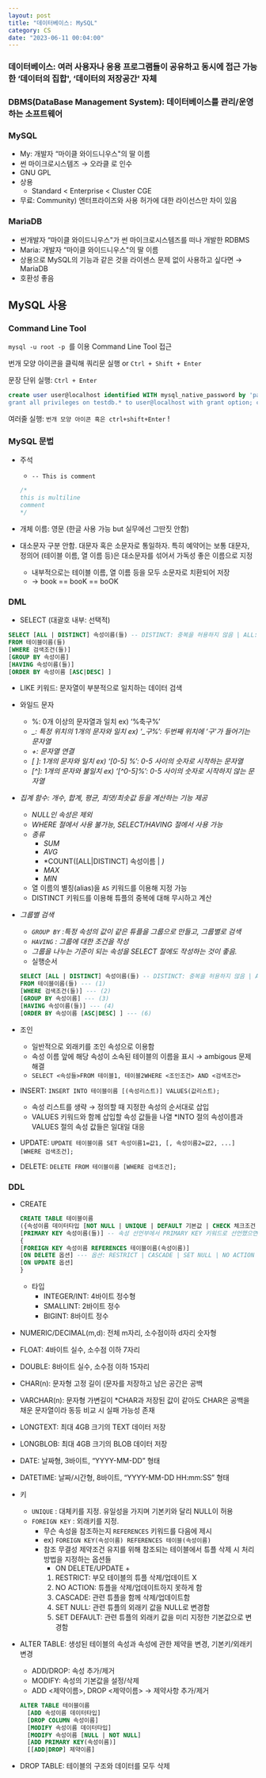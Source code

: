 ```yaml
---
layout: post
title: "데이터베이스: MySQL"
category: CS
date: "2023-06-11 00:04:00"
---
```


### 데이터베이스: 여러 사용자나 응용 프로그램들이 공유하고 동시에 접근 가능한 ‘데이터의 집합', ‘데이터의 저장공간' 자체

### DBMS(DataBase Management System): 데이터베이스를 관리/운영하는 소프트웨어

### MySQL

- My: 개발자 “마이클 와이드니우스"의 딸 이름
- 썬 마이크로시스템즈 → 오라클 로 인수
- GNU GPL
- 상용
    - Standard < Enterprise < Cluster CGE
- 무료: Community) 엔터프라이즈와 사용 허가에 대한 라이선스만 차이 있음

### MariaDB

- 썬개발자 “마이클 와이드니우스"가 썬 마이크로시스템즈를 떠나 개발한 RDBMS
- Maria: 개발자 “마이클 와이드니우스"의 딸 이름
- 상용으로 MySQL의 기능과 같은 것을 라이센스 문제 없이 사용하고 싶다면 → MariaDB
- 호환성 좋음

## MySQL 사용

### Command Line Tool

`mysql -u root -p`  를 이용 Command Line Tool 접근

번개 모양 아이콘을 클릭해 쿼리문 실행 or `Ctrl + Shift + Enter`

문장 단위 실행: `Ctrl + Enter`

```sql
create user user@localhost identified WITH mysql_native_password by 'password;
grant all privileges on testdb.* to user@localhost with grant option; commit;
```

여러줄 실행: `번개 모양 아이콘 혹은 ctrl+shift+Enter` !

### MySQL 문법

- 주석
    - `-- This is comment`
    
    ```sql
    /* 
    this is multiline 
    comment
    */
    ```
    
- 개체 이름: 영문 (한글 사용 가능 but 실무에선 그딴짓 안함)
- 대소문자 구분 안함. 대문자 혹은 소문자로 통일하자. 특히 예약어는 보통 대문자, 정의어 (테이블 이름, 열 이름 등)은 대소문자를 섞어서 가독성 좋은 이름으로 지정
    - 내부적으로는 테이블 이름, 열 이름 등을 모두 소문자로 치환되어 저장
    - → book == booK == boOK

### DML

- SELECT (대괄호 내부: 선택적)

```sql
SELECT [ALL | DISTINCT] 속성이름(들) -- DISTINCT: 중복을 허용하지 않음 | ALL: 중복을 허용함(기본값)
FROM 테이블이름(들)
[WHERE 검색조건(들)]
[GROUP BY 속성이름]
[HAVING 속성이름(들)]
[ORDER BY 속성이름 [ASC|DESC] ]
```

- LIKE 키워드: 문자열이 부분적으로 일치하는 데이터 검색
- 와일드 문자
    - %: 0개 이상의 문자열과 일치 ex) ‘%축구%’
    - *_: 특정 위치의 1개의 문자와 일치 ex) ‘_구%’: 두번째 위치에 ‘구'가 들어기는 문자열*
    - *+: 문자열 연결*
    - *[ ]: 1개의 문자와 일치 ex) ‘[0-5] %’: 0-5 사이의 숫자로 시작하는 문자열*
    - *[^]: 1개의 문자와 불일치 ex) ‘[^0-5]%’: 0-5 사이의 숫자로 시작하지 않는 문자열*
- *집계 함수: 개수, 합계, 평균, 최댓/최솟값 등을 계산하는 기능 제공*
    - *NULL인 속성은 제외*
    - *WHERE 절에서 사용 불가능, SELECT/HAVING 절에서 사용 가능*
    - *종류*
        - *SUM*
        - *AVG*
        - *COUNT([ALL|DISTINCT] 속성이름 | *)*
        - *MAX*
        - *MIN*
    - 열 이름의 별칭(alias)을 `AS` 키워드를 이용해 지정 가능
    - DISTINCT 키워드를 이용해 튜플의 중복에 대해 무시하고 계산
- *그룹별 검색*
    - *`GROUP BY` :특정 속성의 값이 같은 튜플을 그룹으로 만들고, 그룹별로 검색*
    - *`HAVING` : 그룹에 대한 조건을 작성*
    - *그룹을 나누는 기준이 되는 속성을 SELECT 절에도 작성하는 것이 좋음.*
    - 실행순서
    
    ```sql
    SELECT [ALL | DISTINCT] 속성이름(들) -- DISTINCT: 중복을 허용하지 않음 | ALL: 중복을 허용함(기본값) --- (5)
    FROM 테이블이름(들) --- (1)
    [WHERE 검색조건(들)] --- (2)
    [GROUP BY 속성이름] --- (3)
    [HAVING 속성이름(들)] --- (4)
    [ORDER BY 속성이름 [ASC|DESC] ] --- (6)
    ```
    
- 조인
    - 일반적으로 외래키를 조인 속성으로 이용함
    - 속성 이름 앞에 해당 속성이 소속된 테이블의 이름을 표시 → ambigous 문제 해결
    - `SELECT <속성들>FROM 테이블1, 테이블2WHERE <조인조건> AND <검색조건>`
- INSERT: `INSERT INTO 테이블이름 [(속성리스트)] VALUES(값리스트);`
    - 속성 리스트를 생략 → 정의할 때 지정한 속성의 순서대로 삽입
    - VALUES 키워드와 함께 삽입할 속성 값들을 나열 *INTO 절의 속성이름과 VALUES 절의 속성 값들은 일대일 대응
- UPDATE: `UPDATE 테이블이름 SET 속성이름1=값1, [, 속성이름2=값2, ...] [WHERE 검색조건];`
- DELETE: `DELETE FROM 테이블이름 [WHERE 검색조건];`

### DDL

- CREATE
    
    ```sql
    CREATE TABLE 테이블이름
    ({속성이름 데이터타입 [NOT NULL | UNIQUE | DEFAULT 기본값 | CHECK 체크조건 | PRIMARY KEY]})
    [PRIMARY KEY 속성이름(들)] -- 속성 선언부에서 PRIMARY KEY 키워드로 선언했으면 이용 금지
    {
    [FOREIGN KEY 속성이름 REFERENCES 테이블이름(속성이름)]
    [ON DELETE 옵션] --- 옵션: RESTRICT | CASCADE | SET NULL | NO ACTION | SET DEFAULT
    [ON UPDATE 옵션] 
    }
    ```
    
    - 타입
        - INTEGER/INT: 4바이트 정수형
        - SMALLINT: 2바이트 정수
        - BIGINT: 8바이트 정수
- NUMERIC/DECIMAL(m,d): 전체 m자리, 소수점이하 d자리 숫자형
- FLOAT: 4바이트 실수, 소수점 이하 7자리
- DOUBLE: 8바이트 실수, 소수점 이하 15자리
- CHAR(n): 문자형 고정 길이 (문자를 저장하고 남은 공간은 공백
- VARCHAR(n): 문자형 가변길이 *CHAR과 저장된 값이 같아도 CHAR은 공백을 채운 문자열이라 동등 비교 시 실패 가능성 존재
- LONGTEXT: 최대 4GB 크기의 TEXT 데이터 저장
- LONGBLOB: 최대 4GB 크기의 BLOB 데이터 저장
- DATE: 날짜형, 3바이트, “YYYY-MM-DD” 형태
- DATETIME: 날짜/시간형, 8바이트, “YYYY-MM-DD HH:mm:SS” 형태
- 키
    - `UNIQUE` : 대체키를 지정. 유일성을 가지며 기본키와 달리 NULL이 허용
    - `FOREIGN KEY` : 외래키를 지정.
        - 무슨 속성을 참조하는지 `REFERENCES` 키워드를 다음에 제시
        - ex) `FOREIGN KEY(속성이름) REFERENCES 테이블(속성이름)`
        - 참조 무결성 제약조건 유지를 위해 참조되는 테이블에서 튜플 삭제 시 처리 방법을 지정하는 옵션들
            - ON DELETE/UPDATE +
            1. RESTRICT: 부모 테이블의 튜플 삭제/업데이트 X
            2. NO ACTION: 튜플을 삭제/업데이트하지 못하게 함
            3. CASCADE: 관련 튜플을 함께 삭제/업데이트함
            4. SET NULL: 관련 튜플의 외래키 값을 NULL로 변경함
            5. SET DEFAULT: 관련 튜플의 외래키 값을 미리 지정한 기본값으로 변경함
- ALTER TABLE: 생성된 테이블의 속성과 속성에 관한 제약을 변경, 기본키/외래키 변경
    - ADD/DROP: 속성 추가/제거
    - MODIFY: 속성의 기본값을 설정/삭제
    - ADD <제약이름>, DROP <제약이름> → 제약사항 추가/제거
    
    ```sql
    ALTER TABLE 테이블이름
      [ADD 속성이름 데이터타입]
      [DROP COLUMN 속성이름]
      [MODIFY 속성이름 데이터타입]
      [MODIFY 속성이름 [NULL | NOT NULL]
      [ADD PRIMARY KEY(속성이름)]
      [[ADD|DROP] 제약이름]
    ```
    
- DROP TABLE: 테이블의 구조와 데이터를 모두 삭제